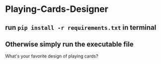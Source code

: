 # Playing-Cards-Designer
run `pip install -r requirements.txt` in terminal
---
Otherwise simply run the executable file
---
What's your favorite design of playing cards?
